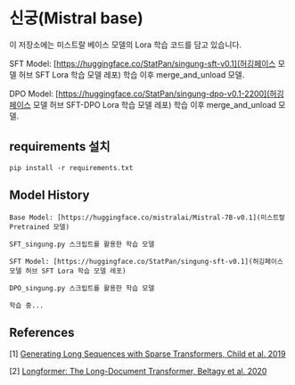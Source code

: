 # 신궁(Mistral base)

이 저장소에는 미스트랄 베이스 모델의 Lora 학습 코드를 담고 있습니다.

SFT Model: [https://huggingface.co/StatPan/singung-sft-v0.1](허깅페이스 모델 허브 SFT Lora 학습 모델 레포)
학습 이후 merge_and_unload 모델.

DPO Model: [https://huggingface.co/StatPan/singung-dpo-v0.1-2200](허깅페이스 모델 허브 SFT-DPO Lora 학습 모델 레포)
학습 이후 merge_and_unload 모델.

## requirements 설치

```
pip install -r requirements.txt
```

## Model History
```
Base Model: [https://huggingface.co/mistralai/Mistral-7B-v0.1](미스트랄 Pretrained 모델)

SFT_singung.py 스크립트를 활용한 학습 모델

SFT Model: [https://huggingface.co/StatPan/singung-sft-v0.1](허깅페이스 모델 허브 SFT Lora 학습 모델 레포)

DPO_singung.py 스크립트를 활용한 학습 모델

학습 중...

```


## References

[1] [Generating Long Sequences with Sparse Transformers, Child et al. 2019](https://arxiv.org/pdf/1904.10509.pdf)

[2] [Longformer: The Long-Document Transformer, Beltagy et al. 2020](https://arxiv.org/pdf/2004.05150v2.pdf)